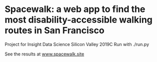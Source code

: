# Spacewalk: a web app to find the most disability-accessible walking routes in San Francisco
Project for Insight Data Science Silicon Valley 2019C
Run with ./run.py

See the results at www.spacewalk.site

